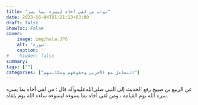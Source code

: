 ```yaml
---
title: "ثواب من لقى أخاه ليسره بما يسر"
date: 2023-06-04T01:21:13+03:00
draft: false
ShowToc: False
cover:
    image: img/hala.JPG
    alt: 'صورة'
    caption: ''
#    hidden: false
summary: 
tags: [""]
categories: ["التعامل مع الآخرين وحقوقهم ومكانتهم"]
---
```

عن الربيع بن صبيح رفع الحديث إلى النبي صلى‌الله‌عليه‌وآله قال : من لقى
أخاه بما يسره سره الله يوم القيامة ، ومن لقى أخاه بما يسوءه ليسوءه ساءه الله يوم يلقاه.
